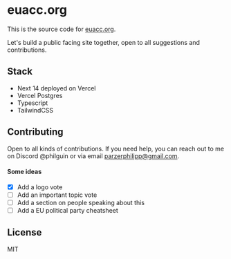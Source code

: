 # euacc.org

This is the source code for [euacc.org](https://euacc.org).

Let's build a public facing site together, open to all suggestions and contributions.

## Stack
- Next 14 deployed on Vercel
- Vercel Postgres
- Typescript
- TailwindCSS

## Contributing
Open to all kinds of contributions. If you need help, you can reach out to me on Discord @philguin or via email <a href="mailto:parzerphilipp@gmail.com">parzerphilipp@gmail.com</a>.

#### Some ideas
- [x] Add a logo vote
- [ ] Add an important topic vote
- [ ] Add a section on people speaking about this
- [ ] Add a EU political party cheatsheet

## License
MIT
